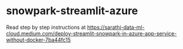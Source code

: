 # snowpark-streamlit-azure

Read step by step instructions at 
https://sarathi-data-ml-cloud.medium.com/deploy-streamlit-snowpark-in-azure-app-service-without-docker-7ba44fc15

